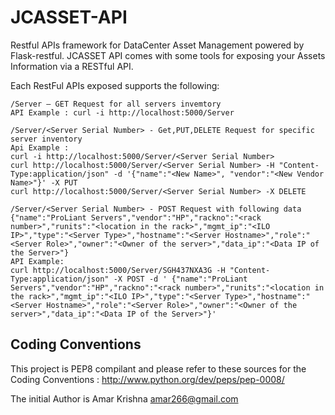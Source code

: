 JCASSET-API
===================

 Restful APIs framework for DataCenter Asset Management powered by Flask-restful.
JCASSET API comes with some tools for exposing your Assets Information
via a RESTful API.

Each RestFul APIs exposed supports the following:

    /Server – GET Request for all servers invemtory
    API Example : curl -i http://localhost:5000/Server
    
    /Server/<Server Serial Number> - Get,PUT,DELETE Request for specific server inventory
    Api Example : 
    curl -i http://localhost:5000/Server/<Server Serial Number>
    curl http://localhost:5000/Server/<Server Serial Number> -H "Content-Type:application/json" -d '{"name":"<New Name>", "vendor":"<New Vendor Name>"}' -X PUT
    curl http://localhost:5000/Server/<Server Serial Number> -X DELETE
    
    /Server/<Server Serial Number> - POST Request with following data 
    {"name":"ProLiant Servers","vendor":"HP","rackno":"<rack number>","runits":"<location in the rack>","mgmt_ip":"<ILO IP>","type":"<Server Type>","hostname":"<Server Hostname>","role":"<Server Role>","owner":"<Owner of the server>","data_ip":"<Data IP of the Server>"}
    API Example:
    curl http://localhost:5000/Server/SGH437NXA3G -H "Content-Type:application/json" -X POST -d ' {"name":"ProLiant Servers","vendor":"HP","rackno":"<rack number>","runits":"<location in the rack>","mgmt_ip":"<ILO IP>","type":"<Server Type>","hostname":"<Server Hostname>","role":"<Server Role>","owner":"<Owner of the server>","data_ip":"<Data IP of the Server>"}'
    
    


Coding Conventions
------------------

This project is PEP8 compilant and please refer to these sources for the Coding
Conventions : http://www.python.org/dev/peps/pep-0008/




The initial Author is Amar Krishna <amar266@gmail.com>
